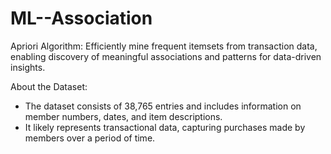 # ML--Association
Apriori Algorithm: Efficiently mine frequent itemsets from transaction data, enabling discovery of meaningful associations and patterns for data-driven insights.

About the Dataset:
* The dataset consists of 38,765 entries and includes information on member numbers, dates, and item descriptions.
* It likely represents transactional data, capturing purchases made by members over a period of time.
